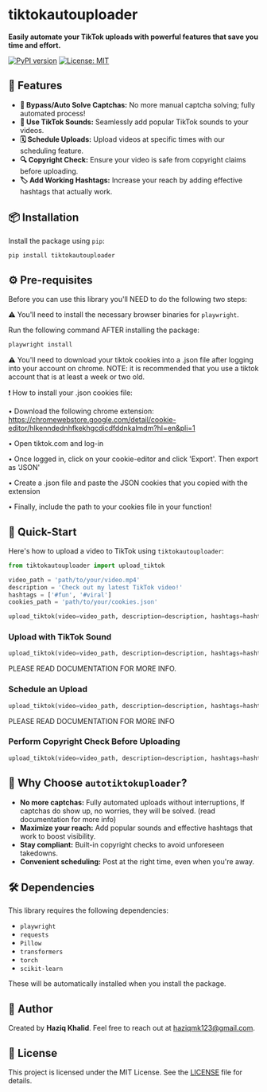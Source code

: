 # tiktokautouploader

**Easily automate your TikTok uploads with powerful features that save you time and effort.**

[![PyPI version](https://img.shields.io/pypi/v/tiktokautouploader.svg)](https://pypi.org/project/tiktokautouploader/)
[![License: MIT](https://img.shields.io/badge/License-MIT-yellow.svg)](https://opensource.org/licenses/MIT)

## 🚀 Features

- **🔐 Bypass/Auto Solve Captchas:** No more manual captcha solving; fully automated process!
- **🎵 Use TikTok Sounds:** Seamlessly add popular TikTok sounds to your videos.
- **🗓 Schedule Uploads:** Upload videos at specific times with our scheduling feature.
- **🔍 Copyright Check:** Ensure your video is safe from copyright claims before uploading.
- **🏷 Add Working Hashtags:** Increase your reach by adding effective hashtags that actually work.


## 📦 Installation

Install the package using `pip`:

```bash
pip install tiktokautouploader
```



## ⚙️ Pre-requisites

Before you can use this library you'll NEED to do the following two steps:

⚠️ You'll need to install the necessary browser binaries for `playwright`.

Run the following command AFTER installing the package:

```bash
playwright install
```

⚠️ You'll need to download your tiktok cookies into a .json file after logging into your account on chrome.
NOTE: it is recommended that you use a tiktok account that is at least a week or two old.

❗ How to install your .json cookies file:

• Download the following chrome extension: https://chromewebstore.google.com/detail/cookie-editor/hlkenndednhfkekhgcdicdfddnkalmdm?hl=en&pli=1

• Open tiktok.com and log-in

• Once logged in, click on your cookie-editor and click 'Export'. Then export as 'JSON'

• Create a .json file and paste the JSON cookies that you copied with the extension

• Finally, include the path to your cookies file in your function!


## 📝 Quick-Start

Here's how to upload a video to TikTok using `tiktokautouploader`:

```python
from tiktokautouploader import upload_tiktok

video_path = 'path/to/your/video.mp4'
description = 'Check out my latest TikTok video!'
hashtags = ['#fun', '#viral']
cookies_path = 'path/to/your/cookies.json'

upload_tiktok(video=video_path, description=description, hashtags=hashtags, cookies_path=cookies_path)

```

### Upload with TikTok Sound

```python
upload_tiktok(video=video_path, description=description, hashtags=hashtags, cookies_path=cookies_path, sound_name='trending_sound')
```

PLEASE READ DOCUMENTATION FOR MORE INFO.

### Schedule an Upload

```python
upload_tiktok(video=video_path, description=description, hashtags=hashtags, cookies_path=cookies_path, schedule='03:10', day=11)
```

PLEASE READ DOCUMENTATION FOR MORE INFO

### Perform Copyright Check Before Uploading

```python
upload_tiktok(video=video_path, description=description, hashtags=hashtags, cookies_path=cookies_path, copyrightcheck=True)
```

## 🎯 Why Choose `autotiktokuploader`?

- **No more captchas:** Fully automated uploads without interruptions, If captchas do show up, no worries, they will be solved. (read documentation for more info)
- **Maximize your reach:** Add popular sounds and effective hashtags that work to boost visibility.
- **Stay compliant:** Built-in copyright checks to avoid unforeseen takedowns.
- **Convenient scheduling:** Post at the right time, even when you're away.

## 🛠 Dependencies

This library requires the following dependencies:

- `playwright`
- `requests`
- `Pillow`
- `transformers`
- `torch`
- `scikit-learn`

These will be automatically installed when you install the package.

## 👤 Author

Created by **Haziq Khalid**. Feel free to reach out at [haziqmk123@gmail.com](mailto:haziqmk123@gmail.com).

## 📄 License

This project is licensed under the MIT License. See the [LICENSE](LICENSE.md) file for details.
```